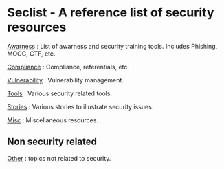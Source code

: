 # Seclist - A reference list of security resources

[Awarness](awarness/README.md) : List of awarness and security training tools. Includes Phishing, MOOC, CTF, etc.

[Compliance](compliance/README.md) : Compliance, referentials, etc.

[Vulnerability](vulnerability/README.md) : Vulnerability management.

[Tools](tools/README.md) : Various security related tools.

[Stories](stories/README.md) :  Various stories to illustrate security issues.

[Misc](misc/README.md) : Miscellaneous resources.

## Non security related
[Other](other/README.md) : topics not related to security.

